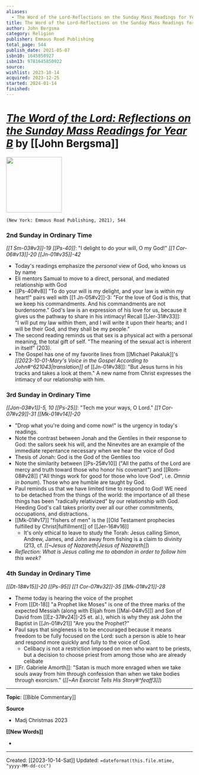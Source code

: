 ```yaml
---
aliases:
  - The Word of the Lord-Reflections on the Sunday Mass Readings for Year B
title: The Word of the Lord-Reflections on the Sunday Mass Readings for Year B
author: John Bergsma
category: Religion
publisher: Emmaus Road Publishing
total_page: 544
publish_date: 2021-05-07
isbn10: 1645850927
isbn13: 9781645850922
source: 
wishlist: 2023-10-14
acquired: 2023-12-25
started: 2024-01-14
finished:
---
```

# *[The Word of the Lord: Reflections on the Sunday Mass Readings for Year B](https://stpaulcenter.com/product/the-word-of-the-lord-reflections-on-the-sunday-mass-readings-for-year-b/)* by [[John Bergsma]]

<img src="https://stpaulcenter.com/wp-content/uploads/2021/01/WordLord-Cloth-cover-mockup-copy.jpg" width=150>

`(New York: Emmaus Road Publishing, 2021), 544`


### 2nd Sunday in Ordinary Time 
*[[1 Sm-03#v3]]-19*
*[[Ps-40]]*: "I delight to do your will, O my God!"
*[[1 Cor-06#v13]]-20*
*[[Jn-01#v35]]-42*

- Today's readings emphasize the *personal* view of God, who knows us by name
- Eli mentors Samual to move to a direct, personal, and mediated relationship with God 
- [[Ps-40#v8]] "To do your will is my delight, and your law is within my heart!" pairs well with [[1 Jn-05#v2]]-3: "For the love of God is this, that we keep his commandments. And his commandments are not burdensome." God's law is an expression of his love for us, because it gives us the pathway to share in his intimacy! Recall [[Jer-31#v33]]: "I will put my law within them, and I will write it upon their hearts; and I will be their God, and they shall be my people."
- The second reading reminds us that sex is a physical act with a personal meaning, the total gift of self. "The meaning of the sexual act is inherent in itself" (203).
- The Gospel has one of my favorite lines from [[Michael Pakaluk]]'s *[[2023-10-01-Mary's Voice in the Gospel According to John#^621043|translation]]* of [[Jn-01#v38]]: "But Jesus turns in his tracks and takes a look at them." A new name from Christ expresses the intimacy of our relationship with him. 

### 3rd Sunday in Ordinary Time 
*[[Jon-03#v1]]-5, 10*
*[[Ps-25]]*: "Tech me your ways, O Lord." 
*[[1 Cor-07#v29]]-31*
*[[Mk-01#v14]]-20*

- "Drop what you're doing and come now!" is the urgency in today's readings.
- Note the contrast between Jonah and the Gentiles in their response to God: the sailors seek his will, and the Ninevites are an example of the immediate repentance necessary when we hear the voice of God 
- Thesis of Jonah: God is the God of the Gentiles too 
- Note the similarity between [[Ps-25#v10]] ("All the paths of the Lord are mercy and truth toward those who honor his covenant") and [[Rom-08#v28]] ("All things work for good for those who love God", i.e. *Omnia in bonum*). Those who are humble are taught by God.
- Paul reminds us that we have limited time to respond to God! WE need to be detached from the things of the world: the importance of all these things has been "radically relativized" by our relationship with God. Heeding God's call takes priority over all our other commitments, occupations, and distractions.
- [[Mk-01#v17]] "fishers of men" is the [[Old Testament prophecies fulfilled by Christ|fulfillment]] of [[Jer-16#v16]] 
	- It's only ethical to leave to study the Torah: Jesus calling Simon, Andrew, James, and John away from fishing is a claim to divinity (213, cf. *[[~Jesus of Nazareth|Jesus of Nazareth]]*)
- *Reflection: What is Jesus calling me to abandon in order to follow him this week?*

### 4th Sunday in Ordinary Time 
*[[Dt-18#v15]]-20*
*[[Ps-95]]*
*[[1 Cor-07#v32]]-35*
*[[Mk-01#v21]]-28*

- Theme today is hearing the voice of the prophet 
- From [[Dt-18]] "a Prophet like Moses" is one of the three marks of the expected Messiah (along with Elijah from [[Mal-04#v5]]) and Son of David from [[Ez-37#v24]]-25 et. al.), which is why they ask John the Baptist in [[Jn-01#v21]] "Are you the Prophet?"
- Paul says that singleness is to be encouraged because it means freedom to be fully focused on the Lord: such a person is able to hear and respond more quickly and fully to the voice of God. 
	- Celibacy is not a restriction imposed on men who want to be priests, but a decision to choose priest from among those who are already celibate 
- [[Fr. Gabriele Amorth]]: "Satan is much more enraged when we take souls away from him through confession than when we take bodies through exorcism." (*[[~An Exorcist Tells His Story#^feaff3]]*)

--- 
**Topic**: [[Bible Commentary]]

**Source**
- Madj Christmas 2023

**[[New Words]]**

- 

---
Created: [[2023-10-14-Sat]]
Updated: `=dateformat(this.file.mtime, "yyyy-MM-dd-ccc")`